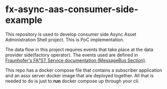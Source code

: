 # fx-async-aas-consumer-side-example
This repository is used to develop consumer side Async Asset Administration Shell project. This is PoC implementation. 

The data flow in this project requires events that take place at the data provider side(factory operator). The events used are defined in [Fraunhofer's FA³ST Service documentation (MessageBus Section)](https://faaast-service.readthedocs.io/en/latest/interfaces/message-bus.html#id4).

This repo has a docker compose file that contains a subscriber application and an assx server docker image that are deployed together. All that is needed to do is just to **run** docker compose up through your cli. 

